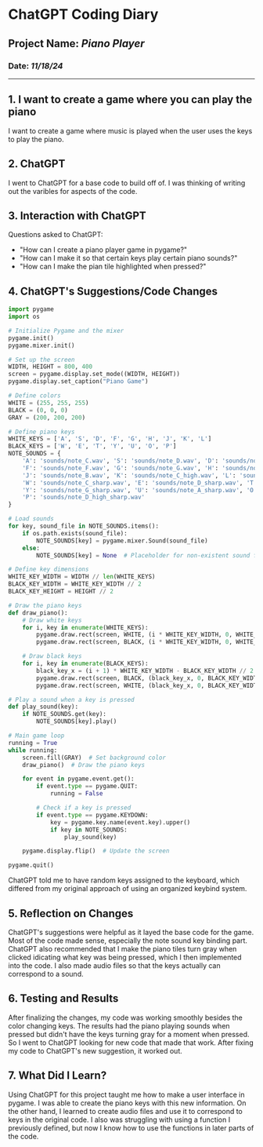 # ChatGPT Coding Diary

## Project Name: _Piano Player_
### Date: _11/18/24_

---

## 1. **I want to create a game where you can play the piano**
I want to create a game where music is played when the user uses the keys to play the piano.
## 2. **ChatGPT**
I went to ChatGPT for a base code to build off of. I was thinking of writing out the varibles for aspects of the code.
## 3. **Interaction with ChatGPT**
Questions asked to ChatGPT:
 - "How can I create a piano player game in pygame?"
 - "How can I make it so that certain keys play certain piano sounds?"
 - "How can I make the pian tile highlighted when pressed?"
## 4. **ChatGPT's Suggestions/Code Changes**
```python
import pygame
import os

# Initialize Pygame and the mixer
pygame.init()
pygame.mixer.init()

# Set up the screen
WIDTH, HEIGHT = 800, 400
screen = pygame.display.set_mode((WIDTH, HEIGHT))
pygame.display.set_caption("Piano Game")

# Define colors
WHITE = (255, 255, 255)
BLACK = (0, 0, 0)
GRAY = (200, 200, 200)

# Define piano keys
WHITE_KEYS = ['A', 'S', 'D', 'F', 'G', 'H', 'J', 'K', 'L']
BLACK_KEYS = ['W', 'E', 'T', 'Y', 'U', 'O', 'P']
NOTE_SOUNDS = {
    'A': 'sounds/note_C.wav', 'S': 'sounds/note_D.wav', 'D': 'sounds/note_E.wav',
    'F': 'sounds/note_F.wav', 'G': 'sounds/note_G.wav', 'H': 'sounds/note_A.wav',
    'J': 'sounds/note_B.wav', 'K': 'sounds/note_C_high.wav', 'L': 'sounds/note_D_high.wav',
    'W': 'sounds/note_C_sharp.wav', 'E': 'sounds/note_D_sharp.wav', 'T': 'sounds/note_F_sharp.wav',
    'Y': 'sounds/note_G_sharp.wav', 'U': 'sounds/note_A_sharp.wav', 'O': 'sounds/note_C_high_sharp.wav',
    'P': 'sounds/note_D_high_sharp.wav'
}

# Load sounds
for key, sound_file in NOTE_SOUNDS.items():
    if os.path.exists(sound_file):
        NOTE_SOUNDS[key] = pygame.mixer.Sound(sound_file)
    else:
        NOTE_SOUNDS[key] = None  # Placeholder for non-existent sound files

# Define key dimensions
WHITE_KEY_WIDTH = WIDTH // len(WHITE_KEYS)
BLACK_KEY_WIDTH = WHITE_KEY_WIDTH // 2
BLACK_KEY_HEIGHT = HEIGHT // 2

# Draw the piano keys
def draw_piano():
    # Draw white keys
    for i, key in enumerate(WHITE_KEYS):
        pygame.draw.rect(screen, WHITE, (i * WHITE_KEY_WIDTH, 0, WHITE_KEY_WIDTH, HEIGHT))
        pygame.draw.rect(screen, BLACK, (i * WHITE_KEY_WIDTH, 0, WHITE_KEY_WIDTH, HEIGHT), 2)  # Outline

    # Draw black keys
    for i, key in enumerate(BLACK_KEYS):
        black_key_x = (i + 1) * WHITE_KEY_WIDTH - BLACK_KEY_WIDTH // 2
        pygame.draw.rect(screen, BLACK, (black_key_x, 0, BLACK_KEY_WIDTH, BLACK_KEY_HEIGHT))
        pygame.draw.rect(screen, WHITE, (black_key_x, 0, BLACK_KEY_WIDTH, BLACK_KEY_HEIGHT), 2)  # Outline

# Play a sound when a key is pressed
def play_sound(key):
    if NOTE_SOUNDS.get(key):
        NOTE_SOUNDS[key].play()

# Main game loop
running = True
while running:
    screen.fill(GRAY)  # Set background color
    draw_piano()  # Draw the piano keys

    for event in pygame.event.get():
        if event.type == pygame.QUIT:
            running = False

        # Check if a key is pressed
        if event.type == pygame.KEYDOWN:
            key = pygame.key.name(event.key).upper()
            if key in NOTE_SOUNDS:
                play_sound(key)

    pygame.display.flip()  # Update the screen

pygame.quit()
```
ChatGPT told me to have random keys assigned to the keyboard, which differed from my original approach of using an organized keybind system.
## 5. **Reflection on Changes**
ChatGPT's suggestions were helpful as it layed the base code for the game. Most of the code made sense, especially the note sound key binding part.
ChatGPT also recommended that I make the piano tiles turn gray when clicked idicating what key was being pressed, which I then implemented into the code. I also made audio files so that the keys actually can correspond to a sound.
## 6. **Testing and Results**
After finalizing the changes, my code was working smoothly besides the color changing keys. The results had the piano playing sounds when pressed but didn't have the keys turning gray for a moment when pressed. So I went to ChatGPT looking for new code that made that work. After fixing my code to ChatGPT's new suggestion, it worked out.
## 7. **What Did I Learn?**
Using ChatGPT for this project taught me how to make a user interface in pygame. I was able to create the piano keys with this new information. On the other hand, I learned to create audio files and use it to correspond to keys in the original code. I also was struggling with using a function I previously defined, but now I know how to use the functions in later parts of the code.
